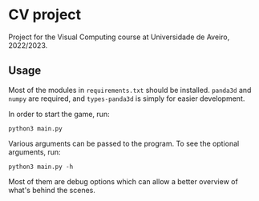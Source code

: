 # CV project

Project for the Visual Computing course at Universidade de Aveiro, 2022/2023.

## Usage

Most of the modules in `requirements.txt` should be installed.
`panda3d` and `numpy` are required, and `types-panda3d` is simply for easier development.

In order to start the game, run:

```
python3 main.py
```

Various arguments can be passed to the program.
To see the optional arguments, run:

```
python3 main.py -h
```

Most of them are debug options which can allow a better overview of what's behind the scenes.